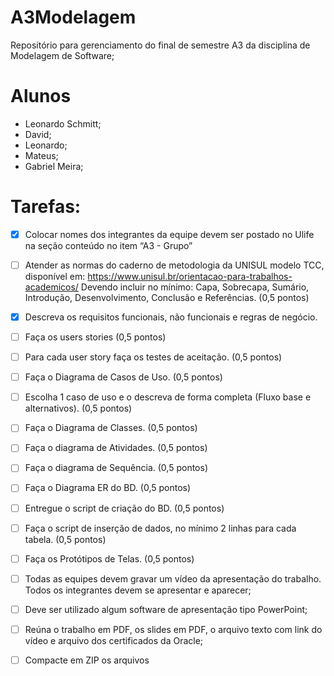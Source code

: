 # A3Modelagem

Repositório para gerenciamento do final de semestre A3 da disciplina de Modelagem de Software;

# Alunos

- Leonardo Schmitt;
- David;
- Leonardo;
- Mateus;
- Gabriel Meira;

# Tarefas:

- [x] Colocar nomes dos integrantes da equipe devem ser postado no Ulife na seção
      conteúdo no item “A3 - Grupo”
- [ ] Atender as normas do caderno de metodologia da UNISUL modelo TCC, disponível em:
      https://www.unisul.br/orientacao-para-trabalhos-academicos/
      Devendo incluir no mínimo: Capa, Sobrecapa, Sumário, Introdução, Desenvolvimento, Conclusão
      e Referências. (0,5 pontos)

- [x] Descreva os requisitos funcionais, não funcionais e regras de negócio.
- [ ] Faça os users stories (0,5 pontos)
- [ ] Para cada user story faça os testes de aceitação. (0,5 pontos)
- [ ] Faça o Diagrama de Casos de Uso. (0,5 pontos)
- [ ] Escolha 1 caso de uso e o descreva de forma completa (Fluxo base e alternativos). (0,5
      pontos)
- [ ] Faça o Diagrama de Classes. (0,5 pontos)
- [ ] Faça o diagrama de Atividades. (0,5 pontos)
- [ ] Faça o diagrama de Sequência. (0,5 pontos)
- [ ] Faça o Diagrama ER do BD. (0,5 pontos)
- [ ] Entregue o script de criação do BD. (0,5 pontos)
- [ ] Faça o script de inserção de dados, no mínimo 2 linhas para cada tabela. (0,5 pontos)
- [ ] Faça os Protótipos de Telas. (0,5 pontos)
- [ ] Todas as equipes devem gravar um vídeo da apresentação do trabalho. Todos os integrantes devem se apresentar e aparecer;
- [ ] Deve ser utilizado algum software de apresentação tipo PowerPoint;
- [ ] Reúna o trabalho em PDF, os slides em PDF, o arquivo texto com link do vídeo e arquivo dos certificados da Oracle;
- [ ] Compacte em ZIP os arquivos
